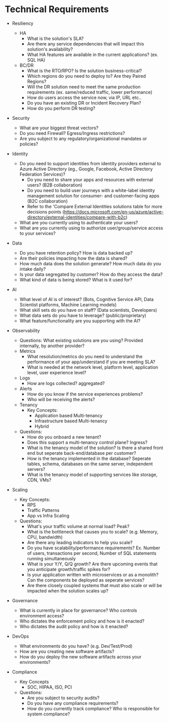 # Technical Requirements

* Resiliency
    * HA
        * What is the solution's SLA?
        * Are there any service dependencies that will impact this solution's availability?
        * What HA features are available in the current applications?  (ex. SQL HA)
    * BC/DR
        * What is the RTO/RPO? Is the solution business-critical?
        * Which regions do you need to deploy to?  Are they Paired Regions?
        * Will the DR solution need to meet the same production requirements (ex. same/reduced traffic, lower performance)
        * How do users access the service now, via IP, URL etc..
        * Do you have an existing DR or Incident Recovery Plan? 
        * How do you perform DR testing?

* Security
    * What are your biggest threat vectors?
    * Do you need Firewall?  Egress/Ingress restrictions?
    * Are you subject to any regulatory/organizational mandates or policies?

* Identity
    * Do you need to support identities from identity providers external to Azure Active Directory (eg., Google, Facebook, Active Directory Federation Services)? 
        * Do you need to share your apps and resources with external users? (B2B collaboration)
        * Do you need to build user journeys with a white-label identity management solution for consumer- and customer-facing apps (B2C collaboration)
        * Refer to the 'Compare External Identities solutions table for more decisions points (https://docs.microsoft.com/en-us/azure/active-directory/external-identities/compare-with-b2c)
    * What are you currently using to authenticate your users?
    * What are you currently using to authorize user/group/service access to your services?

* Data
    * Do you have retention policy? How is data backed up? 
    * Are their policies impacting how the data is shared? 
    * How much data does the solution generate? How much data do you intake daily? 
    * Is your data segregated by customer? How do they access the data? 
    * What kind of data is being stored? What is it used for? 

* AI
    * What level of AI is of interest? (Bots, Cognitive Service API, Data Scientist platforms, Machine Learning models)
    * What skill sets do you have on staff? (Data scientists, Developers)
    * What data sets do you have to leverage? (public/proprietary)
    * What feature/functionality are you supporting with the AI? 

* Observability
    * Questions: What existing solutions are you using?  Provided internally, by another provider? 
    * Metrics
        * What resolution/metrics do you need to understand the performance of your app/understand if you are meeting SLA?
        * What is needed at the network level, platform level, application level, user experience level? 
    * Logs
        * How are logs collected?  aggregated? 
    * Alerts
        * How do you know if the service experiences problems?
        * Who will be receiving the alerts?
    * Tenancy
        * Key Concepts:
            * Application based Multi-tenancy
            * Infrastructure based Multi-tenancy
            * Hybrid
    * Questions:
        * How do you onboard a new tenant?
        * Does this support a multi-tenancy control plane? Ingress?
        * What is the tenancy model of the solution? Is there a shared front end but seperate back-end/database per customer? 
        * How is the tenancy implemented in the database? Seperate tables, schema, databases on the same server, independent servers?
        * What is the tenancy model of supporting services like storage, CDN, VMs?

* Scaling
    * Key Concepts:
        * RPS
        * Traffic Patterns
        * App vs Infra Scaling
    * Questions:
        * What's your traffic volume at normal load?  Peak?
        * What is the bottleneck that causes you to scale? (e.g. Memory, CPU, bandwidth)
        * Are there any leading indicators to help you scale?
        * Do you have scalability/performance requirements? Ex. Number of users, transactions per second, Number of SQL statements running simultaneously
        * What is your Y/Y, Q/Q growth? Are there upcoming events that you anticipate growth/traffic spikes for? 
        * Is your application written with microservices or as a monolith? Can the components be deployed as seperate services? 
        * Are there closely coupled systems that must also scale or will be impacted when the solution scales up?

* Governance
    * What is currently in place for governance? Who controls environment access? 
    * Who dictates the enforcement policy and how is it enacted?
    * Who dictates the audit policy and how is it enacted?

* DevOps
   * What environments do you have? (e.g. Dev/Test/Prod)
   * How are you creating new software artifacts?
   * How do you deploy the new software artifacts across your environments?

* Compliance
   * Key Concepts
        * SOC, HIPAA, ISO, PCI
    * Questions:
        * Are you subject to security audits?
        * Do you have any compliance requirements?
        * How do you currently track compliance? Who is responsible for system compliance? 
